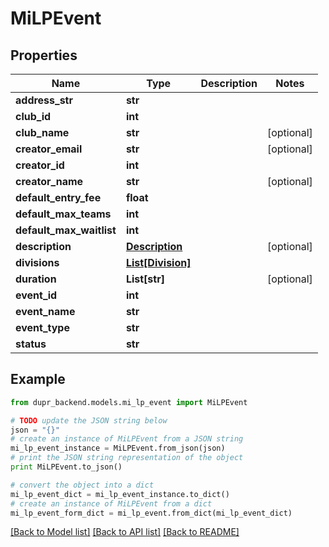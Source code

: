 # MiLPEvent


## Properties
Name | Type | Description | Notes
------------ | ------------- | ------------- | -------------
**address_str** | **str** |  | 
**club_id** | **int** |  | 
**club_name** | **str** |  | [optional] 
**creator_email** | **str** |  | [optional] 
**creator_id** | **int** |  | 
**creator_name** | **str** |  | [optional] 
**default_entry_fee** | **float** |  | 
**default_max_teams** | **int** |  | 
**default_max_waitlist** | **int** |  | 
**description** | [**Description**](Description.md) |  | [optional] 
**divisions** | [**List[Division]**](Division.md) |  | 
**duration** | **List[str]** |  | [optional] 
**event_id** | **int** |  | 
**event_name** | **str** |  | 
**event_type** | **str** |  | 
**status** | **str** |  | 

## Example

```python
from dupr_backend.models.mi_lp_event import MiLPEvent

# TODO update the JSON string below
json = "{}"
# create an instance of MiLPEvent from a JSON string
mi_lp_event_instance = MiLPEvent.from_json(json)
# print the JSON string representation of the object
print MiLPEvent.to_json()

# convert the object into a dict
mi_lp_event_dict = mi_lp_event_instance.to_dict()
# create an instance of MiLPEvent from a dict
mi_lp_event_form_dict = mi_lp_event.from_dict(mi_lp_event_dict)
```
[[Back to Model list]](../README.md#documentation-for-models) [[Back to API list]](../README.md#documentation-for-api-endpoints) [[Back to README]](../README.md)


